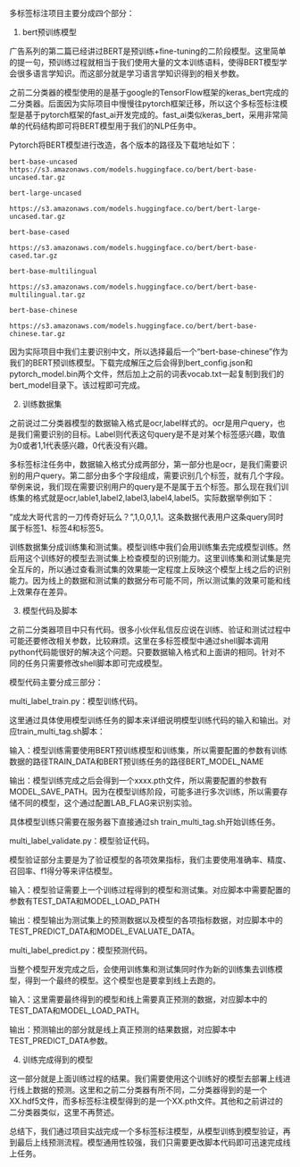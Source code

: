 多标签标注项目主要分成四个部分：


1. bert预训练模型


广告系列的第二篇已经讲过BERT是预训练+fine-tuning的二阶段模型。这里简单的提一句，预训练过程就相当于我们使用大量的文本训练语料，使得BERT模型学会很多语言学知识。而这部分就是学习语言学知识得到的相关参数。

 

之前二分类器的模型使用的是基于google的TensorFlow框架的keras_bert完成的二分类器。后面因为实际项目中慢慢往pytorch框架迁移，所以这个多标签标注模型是基于pytorch框架的fast_ai开发完成的。fast_ai类似keras_bert，采用非常简单的代码结构即可将BERT模型用于我们的NLP任务中。

 

Pytorch将BERT模型进行改造，各个版本的路径及下载地址如下：

    bert-base-uncased
    https://s3.amazonaws.com/models.huggingface.co/bert/bert-base-uncased.tar.gz

    bert-large-uncased

    https://s3.amazonaws.com/models.huggingface.co/bert/bert-large-uncased.tar.gz

    bert-base-cased

    https://s3.amazonaws.com/models.huggingface.co/bert/bert-base-cased.tar.gz

    bert-base-multilingual

    https://s3.amazonaws.com/models.huggingface.co/bert/bert-base-multilingual.tar.gz

    bert-base-chinese

    https://s3.amazonaws.com/models.huggingface.co/bert/bert-base-chinese.tar.gz

 


因为实际项目中我们主要识别中文，所以选择最后一个“bert-base-chinese”作为我们的BERT预训练模型。下载完成解压之后会得到bert_config.json和pytorch_model.bin两个文件，然后加上之前的词表vocab.txt一起复制到我们的bert_model目录下。该过程即可完成。


2. 训练数据集

 

之前说过二分类器模型的数据输入格式是ocr,label样式的。ocr是用户query，也是我们需要识别的目标。Label则代表这句query是不是对某个标签感兴趣，取值为0或者1,1代表感兴趣，0代表没有兴趣。

 

多标签标注任务中，数据输入格式分成两部分，第一部分也是ocr，是我们需要识别的用户query。第二部分由多个字段组成，需要识别几个标签，就有几个字段。举例来说，我们现在需要识别用户的query是不是属于五个标签。那么现在我们训练集的格式就是ocr,lable1,label2,label3,label4,label5。实际数据举例如下：


“成龙大哥代言的一刀传奇好玩么？”,1,0,0,1,1。这条数据代表用户这条query同时属于标签1、标签4和标签5。

 

训练数据集分成训练集和测试集。模型训练中我们会用训练集去完成模型训练。然后用这个训练好的模型去测试集上检查模型的识别能力。这里训练集和测试集是完全互斥的，所以通过查看测试集的效果能一定程度上反映这个模型上线之后的识别能力。因为线上的数据和测试集的数据分布可能不同，所以测试集的效果可能和线上效果存在差异。

 

3. 模型代码及脚本


之前二分类器项目中只有代码。很多小伙伴私信反应说在训练、验证和测试过程中可能还要修改相关参数，比较麻烦。这里在多标签模型中通过shell脚本调用python代码能很好的解决这个问题。只要数据输入格式和上面讲的相同。针对不同的任务只需要修改shell脚本即可完成模型。

 

模型代码主要分成三部分：

multi_label_train.py：模型训练代码。

这里通过具体使用模型训练任务的脚本来详细说明模型训练代码的输入和输出。对应train_multi_tag.sh脚本：


输入：模型训练需要使用BERT预训练模型和训练集，所以需要配置的参数有训练数据的路径TRAIN_DATA和BERT预训练任务的路径BERT_MODEL_NAME


输出：模型训练完成之后会得到一个xxxx.pth文件，所以需要配置的参数有MODEL_SAVE_PATH。因为在模型训练阶段，可能多进行多次训练，所以需要存储不同的模型，这个通过配置LAB_FLAG来识别实验。

 

具体模型训练只需要在服务器下直接通过sh train_multi_tag.sh开始训练任务。


multi_label_validate.py：模型验证代码。

模型验证部分主要是为了验证模型的各项效果指标，我们主要使用准确率、精度、召回率、f1得分等来评估模型。


输入：模型验证需要上一个训练过程得到的模型和测试集。对应脚本中需要配置的参数有TEST_DATA和MODEL_LOAD_PATH


输出：模型输出为测试集上的预测数据以及模型的各项指标数据，对应脚本中的TEST_PREDICT_DATA和MODEL_EVALUATE_DATA。


multi_label_predict.py：模型预测代码。

当整个模型开发完成之后，会使用训练集和测试集同时作为新的训练集去训练模型，得到一个最终的模型。这个模型也是要拿到线上去跑的。


输入：这里需要最终得到的模型和线上需要真正预测的数据，对应脚本中的TEST_DATA和MODEL_LOAD_PATH。


输出：预测输出的部分就是线上真正预测的结果数据，对应脚本中TEST_PREDICT_DATA参数。


4. 训练完成得到的模型


这一部分就是上面训练过程的结果。我们需要使用这个训练好的模型去部署上线进行线上数据的预测。这里和之前二分类器有所不同，二分类器得到的是一个XX.hdf5文件，而多标签标注模型得到的是一个XX.pth文件。其他和之前讲过的二分类器类似，这里不再赘述。

 

总结下，我们通过项目实战完成一个多标签标注模型，从模型训练到模型验证，再到最后上线预测流程。模型通用性较强，我们只需要更改脚本代码即可迅速完成线上任务。
